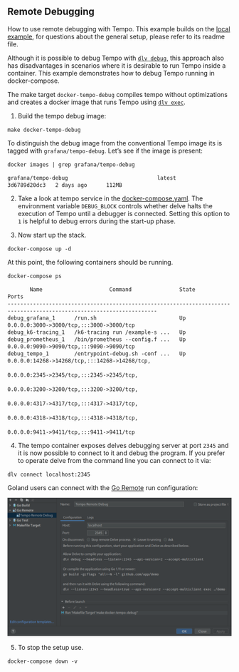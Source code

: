 ## Remote Debugging

How to use remote debugging with Tempo. This example builds on the [local example](../local), for 
questions about the general setup, please refer to its readme file.

Although it is possible to debug Tempo with [`dlv debug`](https://github.com/go-delve/delve/blob/master/Documentation/usage/dlv_debug.md), 
this approach also has disadvantages in scenarios where it is desirable to run Tempo inside a container. 
This example demonstrates how to debug Tempo running in docker-compose.

The make target `docker-tempo-debug` compiles tempo without optimizations and creates a docker 
image that runs Tempo using [`dlv exec`](https://github.com/go-delve/delve/blob/master/Documentation/usage/dlv_exec.md).

1. Build the tempo debug image:

```console
make docker-tempo-debug
```

To distinguish the debug image from the conventional Tempo image its is tagged with `grafana/tempo-debug`. Let’s see if the image is present:

```console
docker images | grep grafana/tempo-debug
```
```
grafana/tempo-debug                            latest                         3d6789d20dc3   2 days ago      112MB
```

2. Take a look at tempo service in the [docker-compose.yaml](./docker-compose.yaml). The environment
variable `DEBUG_BLOCK` controls whether delve halts the execution of Tempo until a debugger is connected.
Setting this option to `1` is helpful to debug errors during the start-up phase.

3. Now start up the stack.

```console
docker-compose up -d
```

At this point, the following containers should be running.

```console
docker-compose ps
```
```
       Name                     Command               State                            Ports                         
---------------------------------------------------------------------------------------------------------------------
debug_grafana_1      /run.sh                          Up      0.0.0.0:3000->3000/tcp,:::3000->3000/tcp               
debug_k6-tracing_1   /k6-tracing run /example-s ...   Up                                                             
debug_prometheus_1   /bin/prometheus --config.f ...   Up      0.0.0.0:9090->9090/tcp,:::9090->9090/tcp               
debug_tempo_1        /entrypoint-debug.sh -conf ...   Up      0.0.0.0:14268->14268/tcp,:::14268->14268/tcp,          
                                                              0.0.0.0:2345->2345/tcp,:::2345->2345/tcp,              
                                                              0.0.0.0:3200->3200/tcp,:::3200->3200/tcp,              
                                                              0.0.0.0:4317->4317/tcp,:::4317->4317/tcp,              
                                                              0.0.0.0:4318->4318/tcp,:::4318->4318/tcp,              
                                                              0.0.0.0:9411->9411/tcp,:::9411->9411/tcp 
```

4. The tempo container exposes delves debugging server at port `2345` and it is now possible to 
connect to it and debug the program. If you prefer to operate delve from the command line you can connect to it via:

```console
dlv connect localhost:2345
```

Goland users can connect with the [Go Remote](https://www.jetbrains.com/help/go/go-remote.html) run 
configuration:

![Go Remote](./goland-remote-debug.png)

5. To stop the setup use.

```console
docker-compose down -v
```
